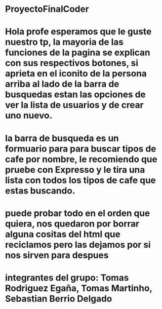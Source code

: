 # ProyectoFinalCoder
# Hola profe esperamos que le guste nuestro tp, la mayoria de las funciones de la pagina se explican con sus respectivos botones, si aprieta en el iconito de la persona arriba al lado de la barra de busquedas estan las opciones de ver la lista de usuarios y de crear uno nuevo.
# la barra de busqueda es un formuario para para buscar tipos de cafe por nombre, le recomiendo que pruebe con Expresso y le tira una lista con todos los tipos de cafe que estas buscando.
# puede probar todo en el orden que quiera, nos quedaron por borrar alguna cositas del html que reciclamos pero las dejamos por si nos sirven para despues
# integrantes del grupo: Tomas Rodriguez Egaña, Tomas Martinho, Sebastian Berrio Delgado
